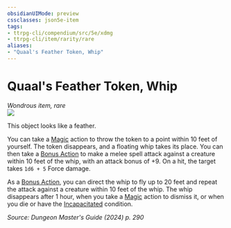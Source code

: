 ```yaml
---
obsidianUIMode: preview
cssclasses: json5e-item
tags:
- ttrpg-cli/compendium/src/5e/xdmg
- ttrpg-cli/item/rarity/rare
aliases: 
- "Quaal's Feather Token, Whip"
---
```

# Quaal's Feather Token, Whip
*Wondrous item, rare*  
![](Mechanics/items/img/quaals-feather-token-whip.webp#right)


This object looks like a feather.

You can take a [Magic](Mechanics/rules/actions.md#Magic) action to throw the token to a point within 10 feet of yourself. The token disappears, and a floating whip takes its place. You can then take a [Bonus Action](Mechanics/rules/variant-rules/bonus-action-xphb.md) to make a melee spell attack against a creature within 10 feet of the whip, with an attack bonus of +9. On a hit, the target takes `1d6 + 5` Force damage.

As a [Bonus Action](Mechanics/rules/variant-rules/bonus-action-xphb.md), you can direct the whip to fly up to 20 feet and repeat the attack against a creature within 10 feet of the whip. The whip disappears after 1 hour, when you take a [Magic](Mechanics/rules/actions.md#Magic) action to dismiss it, or when you die or have the [Incapacitated](Mechanics/rules/conditions.md#Incapacitated) condition.

*Source: Dungeon Master's Guide (2024) p. 290*